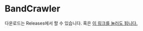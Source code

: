 # BandCrawler
다운로드는 Releases에서 할 수 있습니다.
혹은 <a href = "https://github.com/sunrinjh/BandCrawler/releases/download/v1.1/BandCrawler.BandBackup.exe">이 링크를 눌러도 됩니다.</a>